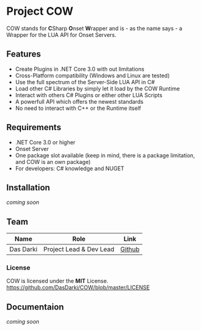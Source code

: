 # Project COW

COW stands for **C**Sharp **O**nset **W**rapper and is - as the name says - a Wrapper for the LUA API for Onset Servers.

## Features
  - Create Plugins in .NET Core 3.0 with out limitations
  - Cross-Platform compatibility (Windows and Linux are tested)
  - Use the full spectrum of the Server-Side LUA API in C#
  - Load other C# Libraries by simply let it load by the COW Runtime
  - Interact with others C# Plugins or either other LUA Scripts
  - A powerfull API which offers the newest standards
  - No need to interact with C++ or the Runtime itself


## Requirements
  - .NET Core 3.0 or higher
  - Onset Server
  - One package slot available (keep in mind, there is a package limitation, and COW is an own package)
  - For developers: C# knowledge and NUGET

## Installation
*coming soon*

## Team
Name  | Role | Link
------------- | -------------| -------------
Das Darki  | Project Lead & Dev Lead | [Github](https://github.com/DasDarki/)

### License
COW is licensed under the **MIT** License.
https://github.com/DasDarki/COW/blob/master/LICENSE

## Documentaion
*coming soon*
